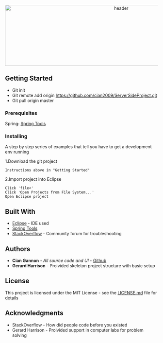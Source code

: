 <div align="center">
<a href="https://i.imgur.com/PuVLmlx"><img src="https://i.imgur.com/PuVLmlx.png" height="200" width="750" title="header"/></a>
 </div>
 
 
 
## Getting Started

- Git init
- Git remote add origin https://github.com/cian2009/ServerSideProject.git
- Git pull origin master

### Prerequisites

Spring:
[Spring Tools](https://marketplace.eclipse.org/content/spring-tools-aka-spring-ide-and-spring-tool-suite)

### Installing

A step by step series of examples that tell you have to get a development env running

1.Download the git project

```
Instructions above in "Getting Started"
```

2.Import project into Eclipse
```
Click 'file<'
Click 'Open Projects from File System...'
Open Eclipse project
```

## Built With

* [Eclipse](https://eclipse.org/) - IDE used
* [Spring Tools](https://marketplace.eclipse.org/content/spring-tools-aka-spring-ide-and-spring-tool-suite)
* [StackOverflow](https://stackoverflow.com/) - Community forum for troubleshooting

## Authors

* **Cian Gannon** - *All source code and UI* - [Github](https://github.com/cian2009)
* **Gerard Harrison** - Proivided skeleton project structure with basic setup

## License

This project is licensed under the MIT License - see the [LICENSE.md](LICENSE) file for details

## Acknowledgments

* StackOverflow - How did people code before you existed
* Gerard Harrison - Proivided support in computer labs for problem solving
